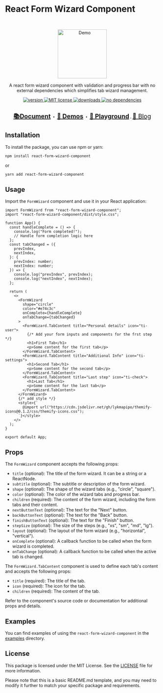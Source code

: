 # React Form Wizard Component

<br>
<p align="center">
  <a href="http://react-form-wizard-component-document.netlify.com"><img src="https://react-form-wizard-component-document.netlify.app/img/react-form-wizard-icon.png" alt="Demo" width="160"></a>
  <p align="center">
A react form wizard component with validation and progress bar with no external dependencies which simplifies tab wizard management.</p>
</p>

<p align="center">
  <a href="https://www.npmjs.com/package/react-form-wizard-component">
    <img src="https://img.shields.io/npm/v/react-form-wizard-component.svg?style=flat-square" alt="version">
  </a>
  <a href="https://github.com/parsajiravand/react-form-wizard-component/blob/master/LICENSE">
    <img src="https://img.shields.io/npm/l/react-form-wizard-component.svg?style=flat-square" alt="MIT license">
  </a>
  <a href="http://npmcharts.com/compare/react-form-wizard-component">
    <img src="https://img.shields.io/npm/dm/react-form-wizard-component.svg?style=flat-square" alt="downloads">
  </a>
  <a href="https://github.com/parsajiravand/react-form-wizard-component/blob/master/package.json">
    <img src="https://img.shields.io/badge/dependencies-none-lightgrey.svg?style=flat-square" alt="no dependencies">
  </a>

</p>

<p align="center">
  <br>
  <strong>
  <a style="font-size:20px" href="https://react-form-wizard-component-document.netlify.app"> 📚Document</a> ・
  <a style="font-size:20px" href="https://react-form-wizard-component-document.netlify.app/docs/category/demos">🔎 Demos</a> ・
  <a style="font-size:20px" href="https://react-form-wizard-component-document.netlify.app/docs/Playground/"> 🔬 Playground</a> . 
  </strong>
    <a style="font-size:20px" href="https://react-form-wizard-component-document.netlify.app/blog"> 📝 Blog</a>
  </strong>
</p>

## Installation

To install the package, you can use npm or yarn:

```bash
npm install react-form-wizard-component
```

or

```bash
yarn add react-form-wizard-component
```

## Usage

Import the `FormWizard` component and use it in your React application:

```tsx
import FormWizard from "react-form-wizard-component";
import "react-form-wizard-component/dist/style.css";

function App() {
  const handleComplete = () => {
    console.log("Form completed!");
    // Handle form completion logic here
  };
  const tabChanged = ({
    prevIndex,
    nextIndex,
  }: {
    prevIndex: number;
    nextIndex: number;
  }) => {
    console.log("prevIndex", prevIndex);
    console.log("nextIndex", nextIndex);
  };

  return (
    <>
      <FormWizard
        shape="circle"
        color="#e74c3c"
        onComplete={handleComplete}
        onTabChange={tabChanged}
      >
        <FormWizard.TabContent title="Personal details" icon="ti-user">
          {/* Add your form inputs and components for the frst step */}
          <h1>First Tab</h1>
          <p>Some content for the first tab</p>
        </FormWizard.TabContent>
        <FormWizard.TabContent title="Additional Info" icon="ti-settings">
          <h1>Second Tab</h1>
          <p>Some content for the second tab</p>
        </FormWizard.TabContent>
        <FormWizard.TabContent title="Last step" icon="ti-check">
          <h1>Last Tab</h1>
          <p>Some content for the last tab</p>
        </FormWizard.TabContent>
      </FormWizard>
      {/* add style */}
      <style>{`
        @import url("https://cdn.jsdelivr.net/gh/lykmapipo/themify-icons@0.1.2/css/themify-icons.css");
      `}</style>
    </>
  );
}

export default App;
```

## Props

The `FormWizard` component accepts the following props:

- `title` (optional): The title of the form wizard. It can be a string or a ReactNode.
- `subtitle` (optional): The subtitle or description of the form wizard.
- `shape` (optional): The shape of the wizard tabs (e.g., "circle", "square").
- `color` (optional): The color of the wizard tabs and progress bar.
- `children` (required): The content of the form wizard, including the form tabs and their content.
- `nextButtonText` (optional): The text for the "Next" button.
- `backButtonText` (optional): The text for the "Back" button.
- `finishButtonText` (optional): The text for the "Finish" button.
- `stepSize` (optional): The size of the steps (e.g., "xs", "sm", "md", "lg").
- `layout` (optional): The layout of the form wizard (e.g., "horizontal", "vertical").
- `onComplete` (optional): A callback function to be called when the form wizard is completed.
- `onTabChange` (optional): A callback function to be called when the active tab is changed.

The `FormWizard.TabContent` component is used to define each tab's content and accepts the following props:

- `title` (required): The title of the tab.
- `icon` (required): The icon for the tab.
- `children` (required): The content of the tab.

Refer to the component's source code or documentation for additional props and details.

## Examples

You can find examples of using the `react-form-wizard-component` in the [examples](https://react-form-wizard-component-document.netlify.app/docs/category/demos) directory.

## License

This package is licensed under the MIT License. See the [LICENSE](./LICENSE) file for more information.

Please note that this is a basic README.md template, and you may need to modify it further to match your specific package and requirements.
